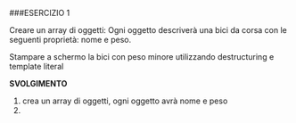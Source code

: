 ###ESERCIZIO 1

Creare un array di oggetti:
Ogni oggetto descriverà una bici da corsa con le seguenti proprietà: nome e peso.

Stampare a schermo la bici con peso minore utilizzando destructuring e template literal


**SVOLGIMENTO**
1. crea un array di oggetti, ogni oggetto avrà nome e peso
2. 
